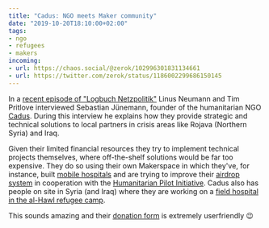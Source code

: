 ```yaml
---
title: "Cadus: NGO meets Maker community"
date: "2019-10-20T18:10:00+02:00"
tags:
- ngo
- refugees
- makers
incoming:
- url: https://chaos.social/@zerok/102996301831134661
- url: https://twitter.com/zerok/status/1186002299686150145
---
```


In a [recent episode of "Logbuch Netzpolitik"][lnp317] Linus Neumann
and Tim Pritlove interviewed Sebastian Jünemann, founder of the
humanitarian NGO [Cadus][c]. During this interview he explains how
they provide strategic and technical solutions to local partners in
crisis areas like Rojava (Northern Syria) and Iraq.

Given their limited financial resources they try to implement
technical projects themselves, where off-the-shelf solutions would be
far too expensive. They do so using their own Makerspace in which
they've, for instance, built [mobile hospitals][mh] and are trying to
improve their [airdrop system][aeru] in cooperation with the
[Humanitarian Pilot Initiative][hpi]. Cadus also has people on site
in Syria (and Iraq) where they are working on a [field hospital in the
al-Hawl refugee camp][fh].

This sounds amazing and their [donation form][df] is extremely
userfriendly 😉

[lnp317]: https://logbuch-netzpolitik.de/lnp317-cadus
[c]: https://cadus.org/en/
[fh]: https://cadus.org/en/projects/project/emergency-response-454
[ms]: https://cadus.org/en/makerspace
[mh]: https://cadus.org/en/article/291
[aeru]: https://cadus.org/en/projects/project/aeru-airborne-emergency-response-unit-453
[hpi]: https://www.hpi.swiss/
[df]: https://cadus.org/en/donations
